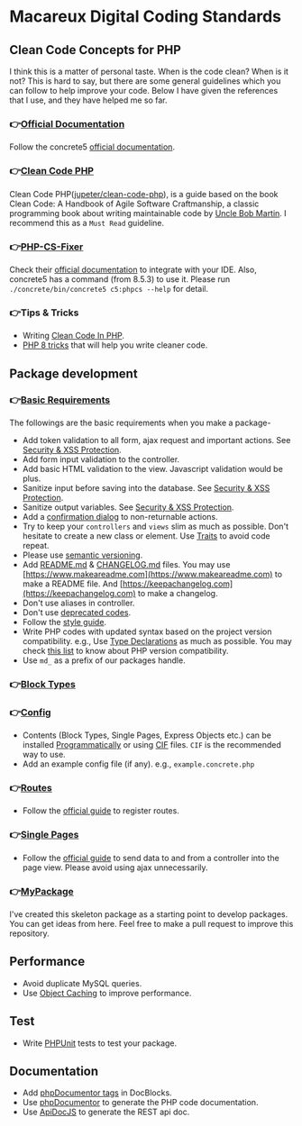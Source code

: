 # Macareux Digital Coding Standards
## Clean Code Concepts for PHP

I think this is a matter of personal taste. When is the code clean? When is it not? This is hard to say, but there are some general guidelines which you can follow to help improve your code. Below I have given the references that I use, and they have helped me so far.

### 👉[Official Documentation](https://documentation.concrete5.org/developers/appendix/coding-style-guidelines)

Follow the concrete5 [official documentation](https://documentation.concrete5.org/developers/appendix/coding-style-guidelines).

### 👉[Clean Code PHP](https://github.com/jupeter/clean-code-php) 
Clean Code PHP([jupeter/clean-code-php](https://github.com/jupeter/clean-code-php)), is a guide based on the book Clean Code: A Handbook of Agile Software Craftmanship, a classic programming book about writing maintainable code by [Uncle Bob Martin](https://twitter.com/unclebobmartin). I recommend this as a `Must Read` guideline.

### 👉[PHP-CS-Fixer](https://github.com/FriendsOfPHP/PHP-CS-Fixer)

Check their [official documentation](https://cs.symfony.com/) to integrate with your IDE. Also, concrete5 has a command (from 8.5.3) to use it. Please run `./concrete/bin/concrete5 c5:phpcs --help` for detail.

### 👉Tips & Tricks

- Writing [Clean Code In PHP](https://stackcoder.in/posts/writing-clean-code-in-php).
- [PHP 8 tricks](https://latteandcode.medium.com/php-8-tricks-that-will-help-you-write-cleaner-code-374c71daffb6) that will help you write cleaner code.

## Package development

### 👉[Basic Requirements](https://documentation.concrete5.org/developers/packages/overview)

The followings are the basic requirements when you make a package-

- Add token validation to all form, ajax request and important actions. See [Security & XSS Protection](security.md).
- Add form input validation to the controller.
- Add basic HTML validation to the view. Javascript validation would be plus.  
- Sanitize input before saving into the database. See [Security & XSS Protection](security.md).
- Sanitize output variables. See [Security & XSS Protection](security.md).
- Add a [confirmation dialog](https://documentation.concrete5.org/tutorials/how-to-create-alert-notifications-and-modals) to non-returnable actions.
- Try to keep your `controllers` and `views` slim as much as possible. Don't hesitate to create a new class or element. Use [Traits](https://www.php.net/manual/en/language.oop5.traits.php) to avoid code repeat.
- Please use [semantic versioning](https://semver.org/).
- Add [README.md](https://docs.github.com/en/github/creating-cloning-and-archiving-repositories/creating-a-repository-on-github/about-readmes) & [CHANGELOG.md](https://changelog.md) files. You may use [https://www.makeareadme.com](https://www.makeareadme.com) to make a README file. And [https://keepachangelog.com](https://keepachangelog.com) to make a changelog.
- Don't use aliases in controller.
- Don't use [deprecated codes](https://documentation.concrete5.org/developers/appendix/deprecated-code-reference-ongoing).
- Follow the [style guide](https://documentation.concrete5.org/developers/appendix/style-guide).
- Write PHP codes with updated syntax based on the project version compatibility. e.g., Use [Type Declarations](https://www.php.net/manual/en/language.types.declarations.php) as much as possible. You may check [this list](https://mlocati.github.io/articles/php-type-hinting.html) to know about PHP version compatibility.
- Use `md_` as a prefix of our packages handle.


### 👉[Block Types](https://documentation.concrete5.org/developers/working-with-blocks)


### 👉[Config](https://documentation.concrete5.org/developers/framework/configuration-and-keyvalue-storage/storing-configuration-values)

- Contents (Block Types, Single Pages, Express Objects etc.) can be installed [Programmatically](https://documentation.concrete5.org/developers/packages/programmatically-creating-composer-forms-and-controls) or using [CIF](https://documentation.concrete5.org/developers/packages/concrete5-cif-format-1) files. `CIF` is the recommended way to use.
- Add an example config file (if any). e.g., `example.concrete.php`


### 👉[Routes]((https://documentation.concrete5.org/developers/framework/routing/introduction) )

- Follow the [official guide](https://documentation.concrete5.org/developers/framework/routing/including-routes-in-packages) to register routes.

### 👉[Single Pages](https://documentation.concrete5.org/developers/pages-themes/working-with-pages/single-pages/overview)

- Follow the [official guide](https://documentation.concrete5.org/developers/pages-themes/working-with-pages/single-pages/sending-data-to-a-page-view) to send data to and from a controller into the page view. Please avoid using ajax unnecessarily.

### 👉[MyPackage](https://github.com/biplobice/MyPackage)

I've created this skeleton package  as a starting point to develop packages. You can get ideas from here. Feel free to make a pull request to improve this repository.

## Performance
- Avoid duplicate MySQL queries.
- Use [Object Caching](https://documentation.concrete5.org/developers/framework/caching/overview) to improve performance.


## Test
- Write [PHPUnit](https://phpunit.de/) tests to test your package.


## Documentation
- Add [phpDocumentor tags](https://manual.phpdoc.org/HTMLSmartyConverter/HandS/phpDocumentor/tutorial_tags.pkg.html) in DocBlocks.
- Use [phpDocumentor](https://www.phpdoc.org/) to generate the PHP code documentation.
- Use [ApiDocJS](https://apidocjs.com/) to generate the REST api doc.
